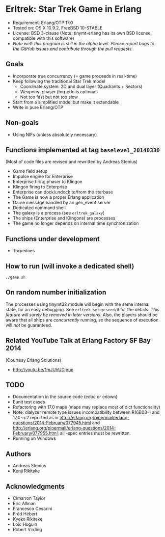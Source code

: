 # Erltrek: Star Trek Game in Erlang

* Requirement: Erlang/OTP 17.0
* Tested on: OS X 10.9.2, FreeBSD 10-STABLE
* License: BSD 3-clause (Note: tinymt-erlang has its own BSD license, compatible with this software)
* *Note well: this program is still in the alpha level. Please report bugs to the GitHub issues and contribute through the pull requests.*

## Goals

* Incorporate true concurrency (= game proceeds in real-time)
* Keep following the traditional Star Trek model
    * Coordinate system: 2D and dual layer (Quadrants + Sectors)
    * Weapons: phaser (torpedo is optional)
    * Not too fast but not too slow
* Start from a simplified model but make it extendable
* Write in pure Erlang/OTP

## Non-goals

* Using NIFs (unless absolutely necessary)

## Functions implemented at tag `baselevel_20140330`

(Most of code files are revised and rewritten by Andreas Stenius)

* Game field setup
* Impulse engine for Enterprise
* Enterprise firing phaser to Klingon
* Klingon firing to Enterprise
* Enterprise can dock/undock to/from the starbase
* The Game is now a proper Erlang application
* Game message handled by an gen\_event server
* Dedicated command shell
* The galaxy is a process (see `erltrek_galaxy`)
* The ships (Enterprise and Klingons) are processes
* The game no longer depends on internal time synchronization

## Functions under development

* Torpedoes

## How to run (will invoke a dedicated shell)

    ./game.sh

## On random number initialization

The processes using tinymt32 module will begin with the same internal state,
for an easy debugging.  See `erltrek_setup:seed/0` for the details.  *This
feature will surely be removed in later versions.* Also, the players should be
aware that all ships are *concurrently* running, so the sequence of execution
will *not* be guaranteed.

## Related YouTube Talk at Erlang Factory SF Bay 2014

(Courtesy Erlang Solutions)

* <http://youtu.be/1mJUhUDipuo>

## TODO

* Documentation in the source code (edoc or edown)
* Eunit test cases
* Refactoring with 17.0 maps (maps may replace most of dict functionality)
* Note: dialyzer remote type issues incompatibility between R16B03-1 and 17.0-rc2 reported as in
<http://erlang.org/pipermail/erlang-questions/2014-February/077945.html> and <http://erlang.org/pipermail/erlang-questions/2014-February/077955.html>; all -spec entries must be rewritten.
* Running on Windows

## Authors

* Andreas Stenius
* Kenji Rikitake

## Acknowledgments

* Cimarron Taylor
* Eric Allman
* Francesco Cesarini
* Fréd Hébert
* Kyoko Rikitake
* Loïc Hoguin
* Robert Virding
